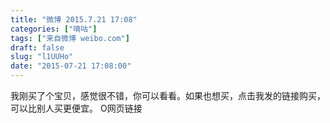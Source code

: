 ```yaml
---
title: "微博 2015.7.21 17:08"
categories: ["嘀咕"]
tags: ["来自微博 weibo.com"]
draft: false
slug: "l1UUHo"
date: "2015-07-21 17:08:00"
---
```


<p>我刚买了个宝贝，感觉很不错，你可以看看。如果也想买，点击我发的链接购买，可以比别人买更便宜。 O网页链接 ​​​​</p>
